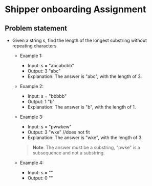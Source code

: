 # Shipper onboarding Assignment

## Problem statement

- Given a string s, find the length of the longest substring without repeating characters.
	- Example 1:
		- Input: s = "abcabcbb"
		- Output: 3 "abc"
		- Explanation: The answer is "abc", with the length of 3.

	- Example 2:
		- Input: s = "bbbbb"
		- Output: 1 "b"
		- Explanation: The answer is "b", with the length of 1.
	- Example 3:
		- Input: s = "pwwkew"
		- Output: 3 "wke" //does not fit
		- Explanation: The answer is "wke", with the length of 3.
		> **Note**: The answer must be a substring, "pwke" is a subsequence and not a substring.
	- Example 4:
		- Input: s = ""
		- Output: 0 ""